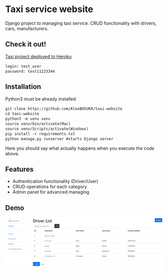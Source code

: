 # Taxi service website

Django project to managing taxi service. CRUD functionality with drivers, cars, manufacturers.

## Check it out!
[Taxi project deployed to Heroku](https://taxi-service-django.herokuapp.com/)

```shell
login: test_user
password: test11223344
```

## Installation

Python3 must be already installed

```shell
git clone https://github.com/AlexBOVUKR/taxi-website
cd taxi-website
python3 -m venv venv
source venv/bin/activate(Mac)
source venv/Scripts/activate(Windows)
pip install -r requirements.txt
python manage.py runserver #starts Django server
```

Here you should say what actually happens when you execute the code above.


## Features

* Authentication functionality (Driver/User)
* CRUD operations for each category
* Admin panel for advanced managing

## Demo

![Website interface](demo.JPG)

